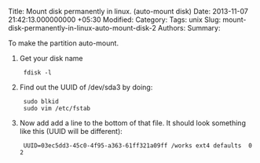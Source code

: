 Title: Mount disk permanently  in linux. (auto-mount disk)
Date: 2013-11-07 21:42:13.000000000 +05:30
Modified: 
Category: 
Tags: unix
Slug: mount-disk-permanently-in-linux-auto-mount-disk-2
Authors: 
Summary: 

To make the partition auto-mount.

1. Get your disk name 

		fdisk -l
 		
1. Find out the UUID of /dev/sda3 by doing:

		sudo blkid   
		sudo vim /etc/fstab
    
2. Now add add a line to the bottom of that file. It should look something like this (UUID will be different):

		UUID=03ec5dd3-45c0-4f95-a363-61ff321a09ff /works ext4 defaults  0      2
